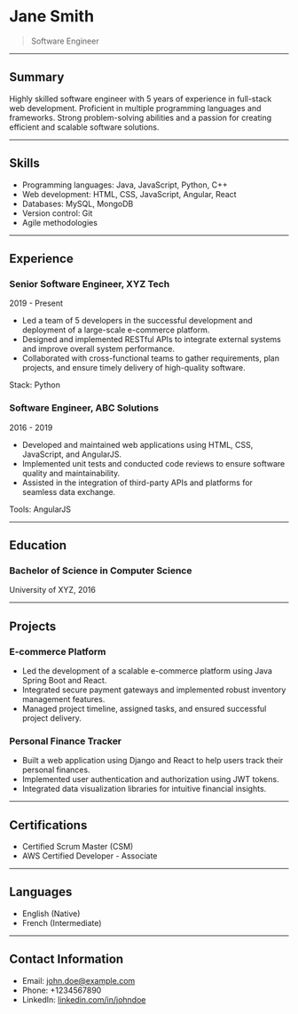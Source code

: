 # Jane Smith

> Software Engineer

---

## Summary

Highly skilled software engineer with 5 years of experience in full-stack web development. Proficient in multiple programming languages and frameworks. Strong problem-solving abilities and a passion for creating efficient and scalable software solutions.

---

## Skills

- Programming languages: Java, JavaScript, Python, C++
- Web development: HTML, CSS, JavaScript, Angular, React
- Databases: MySQL, MongoDB
- Version control: Git
- Agile methodologies

---
 
## Experience

### Senior Software Engineer, XYZ Tech

2019 - Present

- Led a team of 5 developers in the successful development and deployment of a large-scale e-commerce platform.
- Designed and implemented RESTful APIs to integrate external systems and improve overall system performance.
- Collaborated with cross-functional teams to gather requirements, plan projects, and ensure timely delivery of high-quality software.

Stack: Python

### Software Engineer, ABC Solutions

2016 - 2019

- Developed and maintained web applications using HTML, CSS, JavaScript, and AngularJS.
- Implemented unit tests and conducted code reviews to ensure software quality and maintainability.
- Assisted in the integration of third-party APIs and platforms for seamless data exchange.

Tools: AngularJS

---

## Education

### Bachelor of Science in Computer Science

University of XYZ, 2016

---

## Projects

### E-commerce Platform

- Led the development of a scalable e-commerce platform using Java Spring Boot and React.
- Integrated secure payment gateways and implemented robust inventory management features.
- Managed project timeline, assigned tasks, and ensured successful project delivery.

### Personal Finance Tracker

- Built a web application using Django and React to help users track their personal finances.
- Implemented user authentication and authorization using JWT tokens.
- Integrated data visualization libraries for intuitive financial insights.

---

## Certifications

- Certified Scrum Master (CSM)
- AWS Certified Developer - Associate

---

## Languages

- English (Native)
- French (Intermediate)

---

## Contact Information

- Email: john.doe@example.com
- Phone: +1234567890
- LinkedIn: [linkedin.com/in/johndoe](https://www.linkedin.com/in/johndoe)

